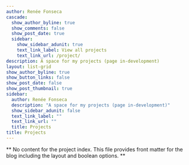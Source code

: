 ```yaml
---
author: Renée Fonseca
cascade:
  show_author_byline: true
  show_comments: false
  show_post_date: true
  sidebar:
    show_sidebar_adunit: true
    text_link_label: View all projects
    text_link_url: /project/
description: A space for my projects (page in-development)
layout: list-grid
show_author_byline: true
show_button_links: false
show_post_date: false
show_post_thumbnail: true
sidebar:
  author: Renée Fonseca
  description: "A space for my projects (page in-development)"
  show_sidebar_adunit: false
  text_link_label: ""
  text_link_url: ""
  title: Projects
title: Projects
---
```


** No content for the project index. This file provides front matter for the blog including the layout and boolean options. **
